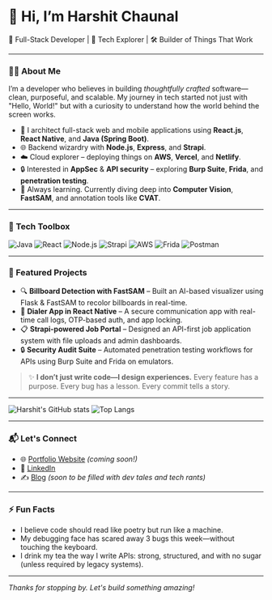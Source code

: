 # 👋 Hi, I’m Harshit Chaunal

🚀 Full-Stack Developer | 🧠 Tech Explorer | 🛠️ Builder of Things That Work

---

### 👨‍💻 About Me

I’m a developer who believes in building *thoughtfully crafted* software—clean, purposeful, and scalable. My journey in tech started not just with "Hello, World!" but with a curiosity to understand how the world behind the screen works.

- 🧩 I architect full-stack web and mobile applications using **React.js**, **React Native**, and **Java (Spring Boot)**.
- 🌐 Backend wizardry with **Node.js**, **Express**, and **Strapi**.
- ☁️ Cloud explorer – deploying things on **AWS**, **Vercel**, and **Netlify**.
- 🔒 Interested in **AppSec** & **API security** – exploring **Burp Suite**, **Frida**, and **penetration testing**.
- 🧠 Always learning. Currently diving deep into **Computer Vision**, **FastSAM**, and annotation tools like **CVAT**.

---

### 🧰 Tech Toolbox

![Java](https://img.shields.io/badge/Java-ED8B00?style=for-the-badge&logo=java&logoColor=white)
![React](https://img.shields.io/badge/React-20232A?style=for-the-badge&logo=react&logoColor=61DAFB)
![Node.js](https://img.shields.io/badge/Node.js-339933?style=for-the-badge&logo=nodedotjs&logoColor=white)
![Strapi](https://img.shields.io/badge/Strapi-2E2E2E?style=for-the-badge&logo=strapi&logoColor=white)
![AWS](https://img.shields.io/badge/AWS-FF9900?style=for-the-badge&logo=amazonaws&logoColor=white)
![Frida](https://img.shields.io/badge/Frida-000000?style=for-the-badge&logo=frida&logoColor=white)
![Postman](https://img.shields.io/badge/Postman-F26B38?style=for-the-badge&logo=postman&logoColor=white)

---

### 📂 Featured Projects

- 🔍 **Billboard Detection with FastSAM** – Built an AI-based visualizer using Flask & FastSAM to recolor billboards in real-time.
- 📱 **Dialer App in React Native** – A secure communication app with real-time call logs, OTP-based auth, and app locking.
- 📋 **Strapi-powered Job Portal** – Designed an API-first job application system with file uploads and admin dashboards.
- 🔒 **Security Audit Suite** – Automated penetration testing workflows for APIs using Burp Suite and Frida on emulators.

> ✨ **I don’t just write code—I design experiences.** Every feature has a purpose. Every bug has a lesson. Every commit tells a story.

---

![Harshit's GitHub stats](https://github-readme-stats.vercel.app/api?username=harshitchaunal321&show_icons=true&theme=radical)
![Top Langs](https://github-readme-stats.vercel.app/api/top-langs/?username=harshitchaunal321&layout=compact&theme=radical)

---

### 📬 Let's Connect

- 🌐 [Portfolio Website](#) *(coming soon!)*
- 💼 [LinkedIn](https://www.linkedin.com/in/harshit-chaunal/)
- ✍️ [Blog](#) *(soon to be filled with dev tales and tech rants)*

---

### ⚡ Fun Facts

- I believe code should read like poetry but run like a machine.
- My debugging face has scared away 3 bugs this week—without touching the keyboard.
- I drink my tea the way I write APIs: strong, structured, and with no sugar (unless required by legacy systems).

---

_Thanks for stopping by. Let's build something amazing!_
